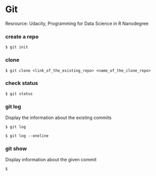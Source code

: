 # Git

Resrource:
Udacity, Programming for Data Science in R Nanodegree

### create a repo

```terminal
$ git init
```

### clone

```terminal
$ git clone <link_of_the_existing_repo> <name_of_the_clone_repo>
```

### check status

```termimnal
$ git status
```

### git log

Display the information about the existing commits

```terminal
$ git log
```

``` terminal
$ git log --oneline
```

### git show
Display information about the given commit

```terminal
$
```
